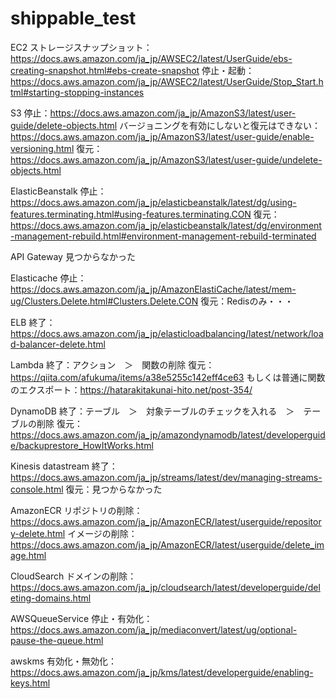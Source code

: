 # shippable_test
EC2
ストレージスナップショット：https://docs.aws.amazon.com/ja_jp/AWSEC2/latest/UserGuide/ebs-creating-snapshot.html#ebs-create-snapshot
停止・起動：https://docs.aws.amazon.com/ja_jp/AWSEC2/latest/UserGuide/Stop_Start.html#starting-stopping-instances

S3
停止：https://docs.aws.amazon.com/ja_jp/AmazonS3/latest/user-guide/delete-objects.html
バージョニングを有効にしないと復元はできない：
https://docs.aws.amazon.com/ja_jp/AmazonS3/latest/user-guide/enable-versioning.html
復元：https://docs.aws.amazon.com/ja_jp/AmazonS3/latest/user-guide/undelete-objects.html

ElasticBeanstalk
停止：https://docs.aws.amazon.com/ja_jp/elasticbeanstalk/latest/dg/using-features.terminating.html#using-features.terminating.CON
復元：https://docs.aws.amazon.com/ja_jp/elasticbeanstalk/latest/dg/environment-management-rebuild.html#environment-management-rebuild-terminated

API Gateway
見つからなかった

Elasticache
停止：https://docs.aws.amazon.com/ja_jp/AmazonElastiCache/latest/mem-ug/Clusters.Delete.html#Clusters.Delete.CON
復元：Redisのみ・・・

ELB
終了：https://docs.aws.amazon.com/ja_jp/elasticloadbalancing/latest/network/load-balancer-delete.html


Lambda
終了：アクション　＞　関数の削除
復元：https://qiita.com/afukuma/items/a38e5255c142eff4ce63
もしくは普通に関数のエクスポート：https://hatarakitakunai-hito.net/post-354/

DynamoDB
終了：テーブル　＞　対象テーブルのチェックを入れる　＞　テーブルの削除
復元：https://docs.aws.amazon.com/ja_jp/amazondynamodb/latest/developerguide/backuprestore_HowItWorks.html

Kinesis datastream
終了：https://docs.aws.amazon.com/ja_jp/streams/latest/dev/managing-streams-console.html
復元：見つからなかった

AmazonECR
リポジトリの削除：https://docs.aws.amazon.com/ja_jp/AmazonECR/latest/userguide/repository-delete.html
イメージの削除：https://docs.aws.amazon.com/ja_jp/AmazonECR/latest/userguide/delete_image.html

CloudSearch
ドメインの削除：https://docs.aws.amazon.com/ja_jp/cloudsearch/latest/developerguide/deleting-domains.html


AWSQueueService
停止・有効化：https://docs.aws.amazon.com/ja_jp/mediaconvert/latest/ug/optional-pause-the-queue.html

awskms
有効化・無効化：https://docs.aws.amazon.com/ja_jp/kms/latest/developerguide/enabling-keys.html
